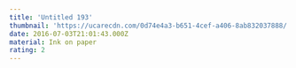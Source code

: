 ```yaml
---
title: 'Untitled 193'
thumbnail: 'https://ucarecdn.com/0d74e4a3-b651-4cef-a406-8ab832037888/'
date: 2016-07-03T21:01:43.000Z
material: Ink on paper
rating: 2
---
```

